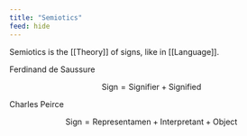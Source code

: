 ```yaml
---
title: "Semiotics"
feed: hide
---
```


Semiotics is the [[Theory]] of signs, like in [[Language]].

Ferdinand de Saussure

$$
\text{Sign} = \text{Signifier} + \text{Signified}
$$

 Charles Peirce

$$
\text{Sign} = \text{Representamen} + \text{Interpretant} + \text{Object}
$$